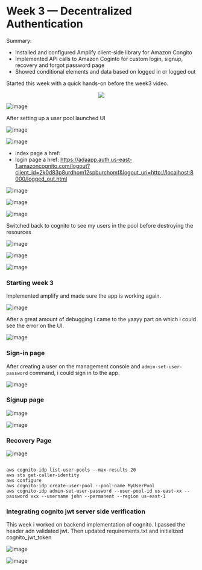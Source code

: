 # Week 3 — Decentralized Authentication

Summary:

* Installed and configured Amplify client-side library for Amazon Congito
* Implemented API calls to Amazon Coginto for custom login, signup, recovery and forgot password page
* Showed conditional elements and data based on logged in or logged out


Started this week with a quick hands-on before the week3 video.

<p align="center">
  <img src="https://user-images.githubusercontent.com/96833570/222895419-1badd100-7e06-45e3-b00f-4b5154a25910.png"/>
</p>

![image](https://user-images.githubusercontent.com/96833570/222895825-182f5403-8c48-4099-8567-9681875b46ae.png)

After setting up a user pool launched UI

![image](https://user-images.githubusercontent.com/96833570/222896401-c683fec3-b91c-4294-88ee-3bd78890ab8f.png)

![image](https://user-images.githubusercontent.com/96833570/222896451-d8891bf8-b842-4601-b369-5d420e1bea2c.png)

* index page a href: 
* login page a href: https://adaapp.auth.us-east-1.amazoncognito.com/logout?client_id=2k0d83p8urdhom12spburchomf&logout_uri=http://localhost:8000/logged_out.html


![image](https://user-images.githubusercontent.com/96833570/222896643-b8945716-429e-493a-965b-91eb050912fd.png)

![image](https://user-images.githubusercontent.com/96833570/222896684-031b60b1-cbbd-4b0b-967e-477431f906e7.png)

![image](https://user-images.githubusercontent.com/96833570/222896699-46a387d7-2441-4899-b828-4b365750d3ba.png)

Switched back to cognito to see my users in the pool before destroying the resources

![image](https://user-images.githubusercontent.com/96833570/222896763-5e088955-7896-4871-aebc-442472d863b2.png)


![image](https://user-images.githubusercontent.com/96833570/222896711-0fe1bb3f-81b8-4491-a883-8a0ecefb8c18.png)

![image](https://user-images.githubusercontent.com/96833570/222896718-c405315c-8e31-4f19-9097-0cbad340772b.png)


### Starting week 3

Implemented amplify and made sure the app is working again.

![image](https://user-images.githubusercontent.com/96833570/224272882-85d2a713-f863-47c1-bf98-483c11baca7b.png)

After a great amount of debugging i came to the yaayy part on which i could see the error on the UI.

![image](https://user-images.githubusercontent.com/96833570/224367240-97fd6984-4d5c-4339-8bcd-6835913daf2d.png)

### Sign-in page

After creating a user on the management console and `admin-set-user-password` command, i could sign in to the app.

![image](https://user-images.githubusercontent.com/96833570/224422123-a4e81e74-882c-4cd2-9056-ba1f86806977.png)


### Signup page

![image](https://user-images.githubusercontent.com/96833570/224428341-2a823c37-3e2e-474d-a613-0501dc28ac34.png)

![image](https://user-images.githubusercontent.com/96833570/224428361-95b7a76e-2a1d-4468-ba5f-b686a19e45a8.png)


### Recovery Page


![image](https://user-images.githubusercontent.com/96833570/224430140-7145f96e-eba2-4c86-9bff-c9c0059bd7f2.png)


```

aws cognito-idp list-user-pools --max-results 20
aws sts get-caller-identity
aws configure
aws cognito-idp create-user-pool --pool-name MyUserPool
aws cognito-idp admin-set-user-password --user-pool-id us-east-xx --password xxx --username john --permanent --region us-east-1
```



### Integrating cognito jwt server side verification

This week i worked on backend implementation of cognito. I passed the header adn validated jwt. Then updated requirements.txt and initialized cognito_jwt_token


![image](https://user-images.githubusercontent.com/96833570/226110535-ebe1603e-3ca6-44ae-9ddf-54a8f80a4537.png)

![image](https://user-images.githubusercontent.com/96833570/226113369-bd1064b8-63ff-4bee-8219-744b395ba974.png)


